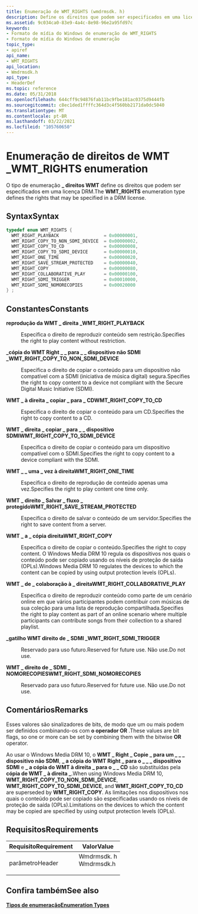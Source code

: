 ```yaml
---
title: Enumeração de WMT_RIGHTS (wmdrmsdk. h)
description: Define os direitos que podem ser especificados em uma licença DRM.
ms.assetid: 9c034ca0-83e9-4a4c-8e98-96e2a95fd97c
keywords:
- Formato de mídia do Windows de enumeração de WMT_RIGHTS
- Formato de mídia do Windows de enumeração
topic_type:
- apiref
api_name:
- WMT_RIGHTS
api_location:
- Wmdrmsdk.h
api_type:
- HeaderDef
ms.topic: reference
ms.date: 05/31/2018
ms.openlocfilehash: 644cff9c94876fab11bc9fbe181ac0375d9444fb
ms.sourcegitcommit: c8ec1ded1ffffc364d3c4f560bb2171da0dc5040
ms.translationtype: MT
ms.contentlocale: pt-BR
ms.lasthandoff: 03/22/2021
ms.locfileid: "105760650"
---
```

# <a name="wmt_rights-enumeration"></a><span data-ttu-id="92486-105">Enumeração de direitos de WMT \_</span><span class="sxs-lookup"><span data-stu-id="92486-105">WMT\_RIGHTS enumeration</span></span>

<span data-ttu-id="92486-106">O tipo de enumeração **\_ direitos WMT** define os direitos que podem ser especificados em uma licença DRM.</span><span class="sxs-lookup"><span data-stu-id="92486-106">The **WMT\_RIGHTS** enumeration type defines the rights that may be specified in a DRM license.</span></span>

## <a name="syntax"></a><span data-ttu-id="92486-107">Syntax</span><span class="sxs-lookup"><span data-stu-id="92486-107">Syntax</span></span>


```C++
typedef enum WMT_RIGHTS { 
  WMT_RIGHT_PLAYBACK                 = 0x00000001,
  WMT_RIGHT_COPY_TO_NON_SDMI_DEVICE  = 0x00000002,
  WMT_RIGHT_COPY_TO_CD               = 0x00000008,
  WMT_RIGHT_COPY_TO_SDMI_DEVICE      = 0x00000010,
  WMT_RIGHT_ONE_TIME                 = 0x00000020,
  WMT_RIGHT_SAVE_STREAM_PROTECTED    = 0x00000040,
  WMT_RIGHT_COPY                     = 0x00000080,
  WMT_RIGHT_COLLABORATIVE_PLAY       = 0x00000100,
  WMT_RIGHT_SDMI_TRIGGER             = 0x00010000,
  WMT_RIGHT_SDMI_NOMORECOPIES        = 0x00020000
} ;
```



## <a name="constants"></a><span data-ttu-id="92486-108">Constantes</span><span class="sxs-lookup"><span data-stu-id="92486-108">Constants</span></span>

<dl> <dt>

<span data-ttu-id="92486-109"><span id="WMT_RIGHT_PLAYBACK"></span><span id="wmt_right_playback"></span>**reprodução da WMT \_ direita \_**</span><span class="sxs-lookup"><span data-stu-id="92486-109"><span id="WMT_RIGHT_PLAYBACK"></span><span id="wmt_right_playback"></span>**WMT\_RIGHT\_PLAYBACK**</span></span>
</dt> <dd>

<span data-ttu-id="92486-110">Especifica o direito de reproduzir conteúdo sem restrição.</span><span class="sxs-lookup"><span data-stu-id="92486-110">Specifies the right to play content without restriction.</span></span>

</dd> <dt>

<span data-ttu-id="92486-111"><span id="WMT_RIGHT_COPY_TO_NON_SDMI_DEVICE"></span><span id="wmt_right_copy_to_non_sdmi_device"></span>**\_cópia do WMT Right \_ \_ para \_ \_ dispositivo não SDMI \_**</span><span class="sxs-lookup"><span data-stu-id="92486-111"><span id="WMT_RIGHT_COPY_TO_NON_SDMI_DEVICE"></span><span id="wmt_right_copy_to_non_sdmi_device"></span>**WMT\_RIGHT\_COPY\_TO\_NON\_SDMI\_DEVICE**</span></span>
</dt> <dd>

<span data-ttu-id="92486-112">Especifica o direito de copiar o conteúdo para um dispositivo não compatível com a SDMI (iniciativa de música digital) segura.</span><span class="sxs-lookup"><span data-stu-id="92486-112">Specifies the right to copy content to a device not compliant with the Secure Digital Music Initiative (SDMI).</span></span>

</dd> <dt>

<span data-ttu-id="92486-113"><span id="WMT_RIGHT_COPY_TO_CD"></span><span id="wmt_right_copy_to_cd"></span>**WMT \_ à direita \_ copiar \_ para \_ CD**</span><span class="sxs-lookup"><span data-stu-id="92486-113"><span id="WMT_RIGHT_COPY_TO_CD"></span><span id="wmt_right_copy_to_cd"></span>**WMT\_RIGHT\_COPY\_TO\_CD**</span></span>
</dt> <dd>

<span data-ttu-id="92486-114">Especifica o direito de copiar o conteúdo para um CD.</span><span class="sxs-lookup"><span data-stu-id="92486-114">Specifies the right to copy content to a CD.</span></span>

</dd> <dt>

<span data-ttu-id="92486-115"><span id="WMT_RIGHT_COPY_TO_SDMI_DEVICE"></span><span id="wmt_right_copy_to_sdmi_device"></span>**WMT \_ direita \_ copiar \_ para \_ \_ dispositivo SDMI**</span><span class="sxs-lookup"><span data-stu-id="92486-115"><span id="WMT_RIGHT_COPY_TO_SDMI_DEVICE"></span><span id="wmt_right_copy_to_sdmi_device"></span>**WMT\_RIGHT\_COPY\_TO\_SDMI\_DEVICE**</span></span>
</dt> <dd>

<span data-ttu-id="92486-116">Especifica o direito de copiar o conteúdo para um dispositivo compatível com o SDMI.</span><span class="sxs-lookup"><span data-stu-id="92486-116">Specifies the right to copy content to a device compliant with the SDMI.</span></span>

</dd> <dt>

<span data-ttu-id="92486-117"><span id="WMT_RIGHT_ONE_TIME"></span><span id="wmt_right_one_time"></span>**WMT \_ \_ uma \_ vez à direita**</span><span class="sxs-lookup"><span data-stu-id="92486-117"><span id="WMT_RIGHT_ONE_TIME"></span><span id="wmt_right_one_time"></span>**WMT\_RIGHT\_ONE\_TIME**</span></span>
</dt> <dd>

<span data-ttu-id="92486-118">Especifica o direito de reprodução de conteúdo apenas uma vez.</span><span class="sxs-lookup"><span data-stu-id="92486-118">Specifies the right to play content one time only.</span></span>

</dd> <dt>

<span data-ttu-id="92486-119"><span id="WMT_RIGHT_SAVE_STREAM_PROTECTED"></span><span id="wmt_right_save_stream_protected"></span>**WMT \_ direito \_ Salvar \_ fluxo \_ protegido**</span><span class="sxs-lookup"><span data-stu-id="92486-119"><span id="WMT_RIGHT_SAVE_STREAM_PROTECTED"></span><span id="wmt_right_save_stream_protected"></span>**WMT\_RIGHT\_SAVE\_STREAM\_PROTECTED**</span></span>
</dt> <dd>

<span data-ttu-id="92486-120">Especifica o direito de salvar o conteúdo de um servidor.</span><span class="sxs-lookup"><span data-stu-id="92486-120">Specifies the right to save content from a server.</span></span>

</dd> <dt>

<span data-ttu-id="92486-121"><span id="WMT_RIGHT_COPY"></span><span id="wmt_right_copy"></span>**WMT \_ a \_ cópia direita**</span><span class="sxs-lookup"><span data-stu-id="92486-121"><span id="WMT_RIGHT_COPY"></span><span id="wmt_right_copy"></span>**WMT\_RIGHT\_COPY**</span></span>
</dt> <dd>

<span data-ttu-id="92486-122">Especifica o direito de copiar o conteúdo.</span><span class="sxs-lookup"><span data-stu-id="92486-122">Specifies the right to copy content.</span></span> <span data-ttu-id="92486-123">O Windows Media DRM 10 regula os dispositivos nos quais o conteúdo pode ser copiado usando os níveis de proteção de saída (OPLs).</span><span class="sxs-lookup"><span data-stu-id="92486-123">Windows Media DRM 10 regulates the devices to which the content can be copied by using output protection levels (OPLs).</span></span>

</dd> <dt>

<span data-ttu-id="92486-124"><span id="WMT_RIGHT_COLLABORATIVE_PLAY"></span><span id="wmt_right_collaborative_play"></span>**WMT \_ de \_ colaboração à \_ direita**</span><span class="sxs-lookup"><span data-stu-id="92486-124"><span id="WMT_RIGHT_COLLABORATIVE_PLAY"></span><span id="wmt_right_collaborative_play"></span>**WMT\_RIGHT\_COLLABORATIVE\_PLAY**</span></span>
</dt> <dd>

<span data-ttu-id="92486-125">Especifica o direito de reproduzir conteúdo como parte de um cenário online em que vários participantes podem contribuir com músicas de sua coleção para uma lista de reprodução compartilhada.</span><span class="sxs-lookup"><span data-stu-id="92486-125">Specifies the right to play content as part of an online scenario where multiple participants can contribute songs from their collection to a shared playlist.</span></span>

</dd> <dt>

<span data-ttu-id="92486-126"><span id="WMT_RIGHT_SDMI_TRIGGER"></span><span id="wmt_right_sdmi_trigger"></span>**\_gatilho WMT direito de \_ SDMI \_**</span><span class="sxs-lookup"><span data-stu-id="92486-126"><span id="WMT_RIGHT_SDMI_TRIGGER"></span><span id="wmt_right_sdmi_trigger"></span>**WMT\_RIGHT\_SDMI\_TRIGGER**</span></span>
</dt> <dd>

<span data-ttu-id="92486-127">Reservado para uso futuro.</span><span class="sxs-lookup"><span data-stu-id="92486-127">Reserved for future use.</span></span> <span data-ttu-id="92486-128">Não use.</span><span class="sxs-lookup"><span data-stu-id="92486-128">Do not use.</span></span>

</dd> <dt>

<span data-ttu-id="92486-129"><span id="WMT_RIGHT_SDMI_NOMORECOPIES"></span><span id="wmt_right_sdmi_nomorecopies"></span>**WMT \_ direito de \_ SDMI \_ NOMORECOPIES**</span><span class="sxs-lookup"><span data-stu-id="92486-129"><span id="WMT_RIGHT_SDMI_NOMORECOPIES"></span><span id="wmt_right_sdmi_nomorecopies"></span>**WMT\_RIGHT\_SDMI\_NOMORECOPIES**</span></span>
</dt> <dd>

<span data-ttu-id="92486-130">Reservado para uso futuro.</span><span class="sxs-lookup"><span data-stu-id="92486-130">Reserved for future use.</span></span> <span data-ttu-id="92486-131">Não use.</span><span class="sxs-lookup"><span data-stu-id="92486-131">Do not use.</span></span>

</dd> </dl>

## <a name="remarks"></a><span data-ttu-id="92486-132">Comentários</span><span class="sxs-lookup"><span data-stu-id="92486-132">Remarks</span></span>

<span data-ttu-id="92486-133">Esses valores são sinalizadores de bits, de modo que um ou mais podem ser definidos combinando-os com **o operador OR** .</span><span class="sxs-lookup"><span data-stu-id="92486-133">These values are bit flags, so one or more can be set by combining them with the bitwise **OR** operator.</span></span>

<span data-ttu-id="92486-134">Ao usar o Windows Media DRM 10, o **WMT \_ Right \_ Copie \_ para um \_ \_ \_ dispositivo não SDMI**, **\_ a cópia do WMT Right \_ para o \_ \_ \_ dispositivo SDMI** e **\_ a cópia do WMT à direita \_ para o \_ \_ CD** são substituídas pela **cópia de WMT \_ à direita \_**.</span><span class="sxs-lookup"><span data-stu-id="92486-134">When using Windows Media DRM 10, **WMT\_RIGHT\_COPY\_TO\_NON\_SDMI\_DEVICE**, **WMT\_RIGHT\_COPY\_TO\_SDMI\_DEVICE**, and **WMT\_RIGHT\_COPY\_TO\_CD** are superseded by **WMT\_RIGHT\_COPY**.</span></span> <span data-ttu-id="92486-135">As limitações nos dispositivos nos quais o conteúdo pode ser copiado são especificadas usando os níveis de proteção de saída (OPLs).</span><span class="sxs-lookup"><span data-stu-id="92486-135">Limitations on the devices to which the content may be copied are specified by using output protection levels (OPLs).</span></span>

## <a name="requirements"></a><span data-ttu-id="92486-136">Requisitos</span><span class="sxs-lookup"><span data-stu-id="92486-136">Requirements</span></span>



| <span data-ttu-id="92486-137">Requisito</span><span class="sxs-lookup"><span data-stu-id="92486-137">Requirement</span></span> | <span data-ttu-id="92486-138">Valor</span><span class="sxs-lookup"><span data-stu-id="92486-138">Value</span></span> |
|-------------------|---------------------------------------------------------------------------------------|
| <span data-ttu-id="92486-139">parâmetro</span><span class="sxs-lookup"><span data-stu-id="92486-139">Header</span></span><br/> | <dl> <span data-ttu-id="92486-140"><dt>Wmdrmsdk. h</dt></span><span class="sxs-lookup"><span data-stu-id="92486-140"><dt>Wmdrmsdk.h</dt></span></span> </dl> |



## <a name="see-also"></a><span data-ttu-id="92486-141">Confira também</span><span class="sxs-lookup"><span data-stu-id="92486-141">See also</span></span>

<dl> <dt>

[<span data-ttu-id="92486-142">**Tipos de enumeração**</span><span class="sxs-lookup"><span data-stu-id="92486-142">**Enumeration Types**</span></span>](drm-enumeration-types.md)
</dt> </dl>

 

 





